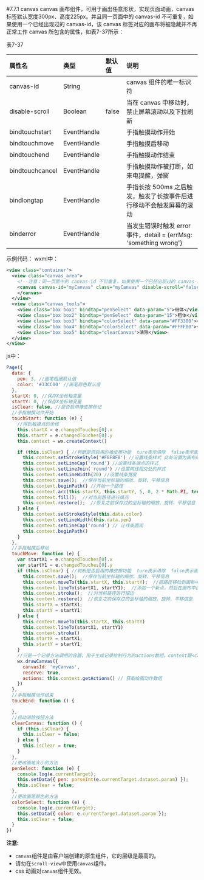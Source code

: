 #7.7.1 canvas
canvas 画布组件，可用于画出任意形状，实现页面动画，canvas 标签默认宽度300px、高度225px。并且同一页面中的 canvas-id 不可重复，如果使用一个已经出现过的 canvas-id，该 canvas 标签对应的画布将被隐藏并不再正常工作
canvas 所包含的属性，如表7-37所示：

表7-37

| 属性名 | 类型 | 默认值 | 说明 |
| :--- | :--- | :--- | :--- |
| canvas-id | String |  | canvas 组件的唯一标识符 |
| disable-scroll | Boolean | false | 当在 canvas 中移动时，禁止屏幕滚动以及下拉刷新 |
| bindtouchstart | EventHandle |  | 手指触摸动作开始 |
| bindtouchmove | EventHandle |  | 手指触摸后移动 |
| bindtouchend | EventHandle |  | 手指触摸动作结束 |
| bindtouchcancel | EventHandle |  | 手指触摸动作被打断，如来电提醒，弹窗 |
| bindlongtap | EventHandle |  | 手指长按 500ms 之后触发，触发了长按事件后进行移动不会触发屏幕的滚动 |
| binderror | EventHandle |  | 当发生错误时触发 error 事件，detail = {errMsg: 'something wrong'} |

示例代码：
wxml中：
```xml
<view class="container">
  <view class="canvas_area">
    <!--注意：同一页面中的 canvas-id 不可重复，如果使用一个已经出现过的 canvas-id，该 canvas 标签对应的画布将被隐藏并不再正常工作-->
    <canvas canvas-id="myCanvas" class="myCanvas" disable-scroll="false" bindtouchstart="touchStart" bindtouchmove="touchMove" bindtouchend="touchEnd">
    </canvas>
  </view>
  <view class="canvas_tools">
    <view class="box box1" bindtap="penSelect" data-param="5">细体</view>
    <view class="box box2" bindtap="penSelect" data-param="15">粗体</view>
    <view class="box box3" bindtap="colorSelect" data-param="#FF3300"></view>
    <view class="box box4" bindtap="colorSelect" data-param="#FFFF00"></view>
    <view class="box box5" bindtap="clearCanvas">清除</view>
  </view>
</view>
```
js中：
```js
Page({
  data: {
    pen: 3, //画笔粗细默认值
    color: '#33CC00' //画笔颜色默认值
  },
  startX: 0, //保存X坐标轴变量
  startY: 0, //保存X坐标轴变量
  isClear: false, //是否启用橡皮擦标记
  //手指触摸动作开始
  touchStart: function (e) {
    //得到触摸点的坐标
    this.startX = e.changedTouches[0].x
    this.startY = e.changedTouches[0].y
    this.context = wx.createContext()

    if (this.isClear) { //判断是否启用的橡皮擦功能  ture表示清除  false表示画画
      this.context.setStrokeStyle('#F8F8F8') //设置线条样式 此处设置为画布的背景颜色  清除按钮原理就是：利用擦过的地方被填充为画布的背景颜色一致 从而达到清除的效果 
      this.context.setLineCap('round') //设置线条端点的样式
      this.context.setLineJoin('round') //设置两线相交处的样式
      this.context.setLineWidth(20) //设置线条宽度
      this.context.save();  //保存当前坐标轴的缩放、旋转、平移信息
      this.context.beginPath() //开始一个路径 
      this.context.arc(this.startX, this.startY, 5, 0, 2 * Math.PI, true);  //添加一个弧形路径到当前路径，顺时针绘制  这里总共画了360度  也就是一个圆形 
      this.context.fill();  //对当前路径进行填充
      this.context.restore();  //恢复之前保存过的坐标轴的缩放、旋转、平移信息
    } else {
      this.context.setStrokeStyle(this.data.color)
      this.context.setLineWidth(this.data.pen)
      this.context.setLineCap('round') // 让线条圆润 
      this.context.beginPath()
    }
  },
  //手指触摸后移动
  touchMove: function (e) {
    var startX1 = e.changedTouches[0].x
    var startY1 = e.changedTouches[0].y
    if (this.isClear) { //判断是否启用的橡皮擦功能  ture表示清除  false表示画画
      this.context.save();  //保存当前坐标轴的缩放、旋转、平移信息
      this.context.moveTo(this.startX, this.startY);  //把路径移动到画布中的指定点，但不创建线条
      this.context.lineTo(startX1, startY1);  //添加一个新点，然后在画布中创建从该点到最后指定点的线条
      this.context.stroke();  //对当前路径进行描边
      this.context.restore()  //恢复之前保存过的坐标轴的缩放、旋转、平移信息
      this.startX = startX1;
      this.startY = startY1;
    } else {
      this.context.moveTo(this.startX, this.startY)
      this.context.lineTo(startX1, startY1)
      this.context.stroke()
      this.startX = startX1;
      this.startY = startY1;
    }
    //只是一个记录方法调用的容器，用于生成记录绘制行为的actions数组。context跟<canvas/>不存在对应关系，一个context生成画布的绘制动作数组可以应用于多个<canvas/>
    wx.drawCanvas({
      canvasId: 'myCanvas',
      reserve: true,
      actions: this.context.getActions() // 获取绘图动作数组
    })
  },
  //手指触摸动作结束
  touchEnd: function () {

  },
  //启动清除按钮方法
  clearCanvas: function () {
    if (this.isClear) {
      this.isClear = false;
    } else {
      this.isClear = true;
    }
  },
  //更改画笔大小的方法
  penSelect: function (e) { 
    console.log(e.currentTarget);
    this.setData({ pen: parseInt(e.currentTarget.dataset.param) });
    this.isClear = false;
  },
  //更改画笔颜色的方法
  colorSelect: function (e) { 
    console.log(e.currentTarget);
    this.setData({ color: e.currentTarget.dataset.param });
    this.isClear = false;
  }
})
```
**注意:**

* `canvas`组件是由客户端创建的原生组件，它的层级是最高的。
* 请勿在`scroll-view`中使用`canvas`组件。
* css 动画对`canvas`组件无效。



